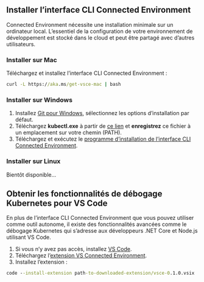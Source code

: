 ## <a name="install-the-connected-environment-cli"></a>Installer l’interface CLI Connected Environment
Connected Environment nécessite une installation minimale sur un ordinateur local. L’essentiel de la configuration de votre environnement de développement est stocké dans le cloud et peut être partagé avec d’autres utilisateurs.

### <a name="install-on-mac"></a>Installer sur Mac
Téléchargez et installez l’interface CLI Connected Environment :
```cmd
curl -L https://aka.ms/get-vsce-mac | bash
```

### <a name="install-on-windows"></a>Installer sur Windows
1. Installez [Git pour Windows](https://git-scm.com/downloads), sélectionnez les options d’installation par défaut. 
1. Téléchargez **kubectl.exe** à partir de [ce lien](https://storage.googleapis.com/kubernetes-release/release/v1.9.0/bin/windows/amd64/kubectl.exe) et **enregistrez** ce fichier à un emplacement sur votre chemin (PATH).
1. Téléchargez et exécutez le [programme d’installation de l’interface CLI Connected Environment](https://aka.ms/get-vsce-windows). 

### <a name="install-on-linux"></a>Installer sur Linux
Bientôt disponible...

## <a name="get-kubernetes-debugging-for-vs-code"></a>Obtenir les fonctionnalités de débogage Kubernetes pour VS Code
En plus de l’interface CLI Connected Environment que vous pouvez utiliser comme outil autonome, il existe des fonctionnalités avancées comme le débogage Kubernetes qui s’adresse aux développeurs .NET Core et Node.js utilisant VS Code.

1. Si vous n’y avez pas accès, installez [VS Code](https://code.visualstudio.com/Download).
1. Téléchargez l’[extension VS Connected Environment](https://aka.ms/get-vsce-code).
1. Installez l’extension : 

```cmd
code --install-extension path-to-downloaded-extension/vsce-0.1.0.vsix
```
